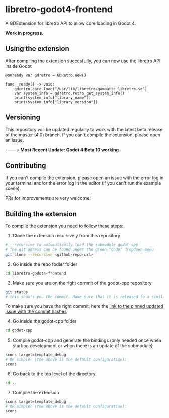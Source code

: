 # libretro-godot4-frontend

A GDExtension for libretro API to allow core loading in Godot 4.

**Work in progress.**

## Using the extension
After compiling the extension succesfully, you can now use the libretro API inside Godot
```gdscript
@onready var gdretro = GDRetro.new()

func _ready() -> void:
	gdretro.core_load("/usr/lib/libretro/gambatte_libretro.so")
	var system_info = gdretro.retro_get_system_info()
	print(system_info["library_name"])
	print(system_info["library_version"])
```

## Versioning
This repository will be updated regularly to work with the latest beta release of the master (4.0) branch. If you can't compile the extension, please open an issue.

----> **Most Recent Update: Godot 4 Beta 10 working**

## Contributing
If you can't compile the extension, please open an issue with the error log in your terminal and/or the error log in the editor (if you can't run the example scene).

PRs for improvements are very welcome!

## Building the extension

To compile the extension you need to follow these steps:

1. Clone the extension recursively from this repository
```bash
# --recursive to automatically load the submodule godot-cpp
# The git adress can be found under the green "Code" dropdown menu
git clone --recursive <github-repo-url>
```
2. Go inside the repo fodler folder
```bash
cd libretro-godot4-frontend
```

3. Make sure you are on the right commit of the godot-cpp repository
```bash
git status
# this show's you the commit. Make sure that it is released to a similar/the same time as the master branch (especially during the beta)
```
To make sure you have the right commit, here the [link to the pinned updated issue with the commit hashes](https://github.com/godotengine/godot-cpp/issues/874)

4. Go inside the godot-cpp folder
```bash
cd godot-cpp
```

5. Compile godot-cpp and generate the bindings (only needed once when starting development or when there is an update of the submodule)
```bash
scons target=template_debug
# OR simpler (the above is the default configuration):
scons 
```

6. Go back to the top level of the directory
```bash
cd ..
```

7. Compile the extension
```bash
scons target=template_debug
# OR simpler (the above is the default configuration):
scons
```

